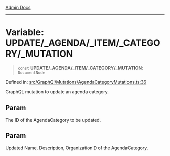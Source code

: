 [Admin Docs](/)

***

# Variable: UPDATE/_AGENDA/_ITEM/_CATEGORY/_MUTATION

> `const` **UPDATE/_AGENDA/_ITEM/_CATEGORY/_MUTATION**: `DocumentNode`

Defined in: [src/GraphQl/Mutations/AgendaCategoryMutations.ts:36](https://github.com/PalisadoesFoundation/talawa-admin/blob/main/src/GraphQl/Mutations/AgendaCategoryMutations.ts#L36)

GraphQL mutation to update an agenda category.

## Param

The ID of the AgendaCategory to be updated.

## Param

Updated Name, Description, OrganizationID of the AgendaCategory.
